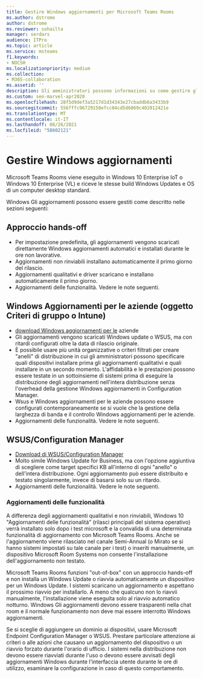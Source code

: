 ```yaml
---
title: Gestire Windows aggiornamenti per Microsoft Teams Rooms
ms.author: dstrome
author: dstrome
ms.reviewer: sohailta
manager: serdars
audience: ITPro
ms.topic: article
ms.service: msteams
f1.keywords:
- NOCSH
ms.localizationpriority: medium
ms.collection:
- M365-collaboration
ms.assetid: ''
description: Gli amministratori possono informazioni su come gestire gli aggiornamenti Windows e Windows delle funzionalità per Microsoft Teams Rooms.
ms.custom: seo-marvel-apr2020
ms.openlocfilehash: 28f5d9def3a5217d1d34343e27cbaddb6a3433b9
ms.sourcegitcommit: 556fffc96729150efcc04cd5d6069c402012421e
ms.translationtype: MT
ms.contentlocale: it-IT
ms.lasthandoff: 08/26/2021
ms.locfileid: "58602121"
---
```

# <a name="manage-windows-updates"></a>Gestire Windows aggiornamenti

Microsoft Teams Rooms viene eseguito in Windows 10 Enterprise IoT o Windows 10 Enterprise (VL) e riceve le stesse build Windows Updates e OS di un computer desktop standard.

Windows Gli aggiornamenti possono essere gestiti come descritto nelle sezioni seguenti:

## <a name="hands-off-approach"></a>Approccio hands-off 

- Per impostazione predefinita, gli aggiornamenti vengono scaricati direttamente Windows aggiornamenti automatici e installati durante le ore non lavorative.
- Aggiornamenti non rinviabili installano automaticamente il primo giorno del rilascio.
- Aggiornamenti qualitativi e driver scaricano e installano automaticamente il primo giorno.
- Aggiornamenti delle funzionalità. Vedere le note seguenti.

## <a name="windows-updates-for-business-gpo-or-intune"></a>Windows Aggiornamenti per le aziende (oggetto Criteri di gruppo o Intune)  

- [download Windows aggiornamenti per le](/windows/deployment/update/waas-manage-updates-wufb) aziende
- Gli aggiornamenti vengono scaricati Windows update o WSUS, ma con ritardi configurati oltre la data di rilascio originale.
- È possibile usare più unità organizzative o criteri filtrati per creare "anelli" di distribuzione in cui gli amministratori possono specificare quali dispositivi installare prima gli aggiornamenti qualitativi e quali installare in un secondo momento. L'affidabilità e le prestazioni possono essere testate in un sottoinsieme di sistemi prima di eseguire la distribuzione degli aggiornamenti nell'intera distribuzione senza l'overhead della gestione Windows aggiornamenti in Configuration Manager.
- Wsus e Windows aggiornamenti per le [](/windows/deployment/update/waas-integrate-wufb) aziende possono essere configurati contemporaneamente se si vuole che la gestione della larghezza di banda e il controllo Windows aggiornamenti per le aziende.
- Aggiornamenti delle funzionalità. Vedere le note seguenti.

## <a name="wsusconfiguration-manager"></a>WSUS/Configuration Manager

- [Download di WSUS/Configuration Manager](/windows/deployment/update/waas-manage-updates-configuration-manager)
- Molto simile Windows Update for Business, ma con l'opzione aggiuntiva di scegliere come target specifici KB all'interno di ogni "anello" o dell'intera distribuzione. Ogni aggiornamento può essere distribuito e testato singolarmente, invece di basarsi solo su un ritardo.
- Aggiornamenti delle funzionalità. Vedere le note seguenti.

### <a name="feature-updates"></a>Aggiornamenti delle funzionalità

A differenza degli aggiornamenti qualitativi e non rinviabili, Windows 10 "Aggiornamenti delle funzionalità" (rilasci principali del sistema operativo) verrà installato solo dopo i test microsoft e la convalida di una determinata funzionalità di aggiornamento con Microsoft Teams Rooms. Anche se l'aggiornamento viene rilasciato nel canale Semi-Annual (o Mirato se si hanno sistemi impostati su tale canale per i test) o inseriti manualmente, un dispositivo Microsoft Room Systems non consente l'installazione dell'aggiornamento non testato.

Microsoft Teams Rooms funzioni "out-of-box" con un approccio hands-off e non installa un Windows Update o riavvia automaticamente un dispositivo per un Windows Update. I sistemi scaricano un aggiornamento e aspettano il prossimo riavvio per installarlo. A meno che qualcuno non lo riavvii manualmente, l'installazione viene eseguita solo al riavvio automatico notturno. Windows Gli aggiornamenti devono essere trasparenti nella chat room e il normale funzionamento non deve mai essere interrotto Windows aggiornamenti.

Se si sceglie di aggiungere un dominio ai dispositivi, usare Microsoft Endpoint Configuration Manager o WSUS. Prestare particolare attenzione ai criteri o alle azioni che causano un aggiornamento del dispositivo o un riavvio forzato durante l'orario di ufficio. I sistemi nella distribuzione non devono essere riavviati durante l'uso o devono essere avvisati degli aggiornamenti Windows durante l'interfaccia utente durante le ore di utilizzo, esaminare la configurazione in caso di questo comportamento.